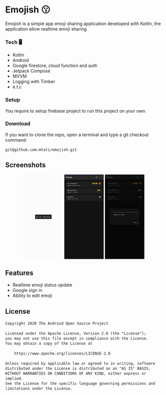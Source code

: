 # Emojish 😗
Emojish is a simple app emoji sharing application developed with Kotlin, the application allow realtime emoji sharing



### Tech 🖥
- Kotlin
- Android
- Google firestore, cloud function and auth
- Jetpack Compose
- MVVM
- Logging with Timber
- e.t.c

### Setup
You require to setup firebase project to run this project on your own.


### Download

If you want to clone the repo, open a terminal and type a git checkout command:

    git@github.com:mtali/emojish.git

## Screenshots

<p align="center">
<img src="docs/login.jpeg" width="25%" height="25%"/>

<img src="docs/view.jpeg" width="25%" height="25%"/>


<img src="docs/update.jpeg" width="25%" height="25%"/>
</p>

## Features

* Realtime emoji status update
* Google sign in
* Ability to edit emoji



## License

```
Copyright 2020 The Android Open Source Project

Licensed under the Apache License, Version 2.0 (the "License");
you may not use this file except in compliance with the License.
You may obtain a copy of the License at

    https://www.apache.org/licenses/LICENSE-2.0

Unless required by applicable law or agreed to in writing, software
distributed under the License is distributed on an "AS IS" BASIS,
WITHOUT WARRANTIES OR CONDITIONS OF ANY KIND, either express or implied.
See the License for the specific language governing permissions and
limitations under the License.
```


